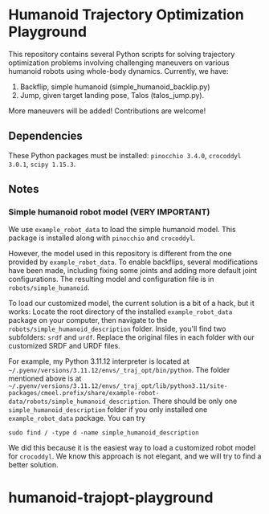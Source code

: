# Humanoid Trajectory Optimization Playground

This repository contains several Python scripts for solving trajectory optimization problems involving challenging maneuvers on various humanoid robots using whole-body dynamics. Currently, we have:

1. Backflip, simple humanoid (simple_humanoid_backlip.py)
2. Jump, given target landing pose, Talos (talos_jump.py).

More maneuvers will be added! Contributions are welcome!

## Dependencies

These Python packages must be installed: ``pinocchio 3.4.0``, ``crocoddyl 3.0.1``, ``scipy 1.15.3``.

## Notes

### Simple humanoid robot model (VERY IMPORTANT)

We use ``example_robot_data`` to load the simple humanoid model. This package is installed along with ``pinocchio`` and ``crocoddyl``.

However, the model used in this repository is different from the one provided by ``example_robot_data``. To enable backflips, several modifications have been made, including fixing some joints and adding more default joint configurations. The resulting model and configuration file is in ``robots/simple_humanoid``.

To load our customized model, the current solution is a bit of a hack, but it works:
Locate the root directory of the installed ``example_robot_data`` package on your computer, then navigate to the ``robots/simple_humanoid_description`` folder. Inside, you'll find two subfolders: ``srdf`` and ``urdf``. Replace the original files in each folder with our customized SRDF and URDF files.

For example, my Python 3.11.12 interpreter is located at ``~/.pyenv/versions/3.11.12/envs/_traj_opt/bin/python``. The folder mentioned above is at ``~/.pyenv/versions/3.11.12/envs/_traj_opt/lib/python3.11/site-packages/cmeel.prefix/share/example-robot-data/robots/simple_humanoid_description``. There should be only one ``simple_humanoid_description`` folder if you only installed one ``example_robot_data`` package. You can try

```
sudo find / -type d -name simple_humanoid_description
```

We did this because it is the easiest way to load a customized robot model for ``crocoddyl``. We know this approach is not elegant, and we will try to find a better solution.
# humanoid-trajopt-playground
